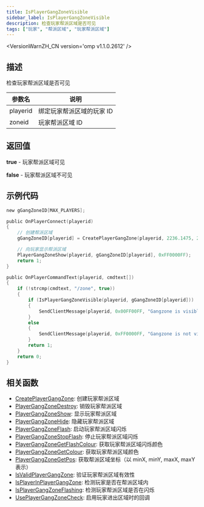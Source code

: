 ```yaml
---
title: IsPlayerGangZoneVisible
sidebar_label: IsPlayerGangZoneVisible
description: 检查玩家帮派区域是否可见
tags: ["玩家", "帮派区域", "玩家帮派区域"]
---
```


<VersionWarnZH_CN version='omp v1.1.0.2612' />

## 描述

检查玩家帮派区域是否可见

| 参数名   | 说明                      |
| -------- | ------------------------- |
| playerid | 绑定玩家帮派区域的玩家 ID |
| zoneid   | 玩家帮派区域 ID           |

## 返回值

**true** - 玩家帮派区域可见

**false** - 玩家帮派区域不可见

## 示例代码

```c
new gGangZoneID[MAX_PLAYERS];

public OnPlayerConnect(playerid)
{
    // 创建帮派区域
    gGangZoneID[playerid] = CreatePlayerGangZone(playerid, 2236.1475, 2424.7266, 2319.1636, 2502.4348);

    // 向玩家显示帮派区域
    PlayerGangZoneShow(playerid, gGangZoneID[playerid], 0xFF0000FF);
    return 1;
}

public OnPlayerCommandText(playerid, cmdtext[])
{
    if (!strcmp(cmdtext, "/zone", true))
    {
        if (IsPlayerGangZoneVisible(playerid, gGangZoneID[playerid]))
        {
            SendClientMessage(playerid, 0x00FF00FF, "Gangzone is visible.");
        }
        else
        {
            SendClientMessage(playerid, 0xFF0000FF, "Gangzone is not visible.");
        }
        return 1;
    }
    return 0;
}
```

## 相关函数

- [CreatePlayerGangZone](CreatePlayerGangZone): 创建玩家帮派区域
- [PlayerGangZoneDestroy](PlayerGangZoneDestroy): 销毁玩家帮派区域
- [PlayerGangZoneShow](PlayerGangZoneShow): 显示玩家帮派区域
- [PlayerGangZoneHide](PlayerGangZoneHide): 隐藏玩家帮派区域
- [PlayerGangZoneFlash](PlayerGangZoneFlash): 启动玩家帮派区域闪烁
- [PlayerGangZoneStopFlash](PlayerGangZoneStopFlash): 停止玩家帮派区域闪烁
- [PlayerGangZoneGetFlashColour](PlayerGangZoneGetFlashColour): 获取玩家帮派区域闪烁颜色
- [PlayerGangZoneGetColour](PlayerGangZoneGetColour): 获取玩家帮派区域颜色
- [PlayerGangZoneGetPos](PlayerGangZoneGetPos): 获取帮派区域坐标（以 minX, minY, maxX, maxY 表示）
- [IsValidPlayerGangZone](IsValidPlayerGangZone): 验证玩家帮派区域有效性
- [IsPlayerInPlayerGangZone](IsPlayerInPlayerGangZone): 检测玩家是否在帮派区域内
- [IsPlayerGangZoneFlashing](IsPlayerGangZoneFlashing): 检测玩家帮派区域是否在闪烁
- [UsePlayerGangZoneCheck](UsePlayerGangZoneCheck): 启用玩家进出区域时的回调
